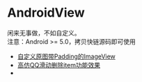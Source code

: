 # AndroidView



闲来无事做，不如自定义。
</br>
注意：Android >= 5.0，拷贝快链源码即可使用
<ul>
	<li><a href="https://github.com/jiarWang/AndroidView/blob/master/MyCircleImgView/app/src/main/java/com/student0/www/mycircleimgview/CircularImageView.java">自定义原图带Padding的ImageView</a></li>
	<li><a href="https://github.com/jiarWang/AndroidView/blob/master/QQListView/app/src/main/java/com/student0/www/qqlistview/SildView.java">高仿QQ滑动删除item功能效果</a></li>
	<li><a href=""></a></li>
	</ul>
